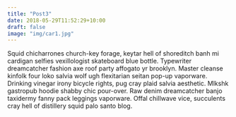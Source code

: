 ```yaml
---
title: "Post3"
date: 2018-05-29T11:52:29+10:00
draft: false
image: "img/car1.jpg"
---
```

Squid chicharrones church-key forage, keytar hell of shoreditch banh mi cardigan selfies vexillologist skateboard blue bottle. Typewriter dreamcatcher fashion axe roof party affogato yr brooklyn. Master cleanse kinfolk four loko salvia wolf ugh flexitarian seitan pop-up vaporware. Drinking vinegar irony bicycle rights, pug cray plaid salvia aesthetic. Mlkshk gastropub hoodie shabby chic pour-over. Raw denim dreamcatcher banjo taxidermy fanny pack leggings vaporware. Offal chillwave vice, succulents cray hell of distillery squid palo santo blog.

[comment]: < if image present, {{ .params .image2 }}>

